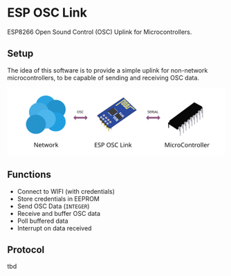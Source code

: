 # ESP OSC Link
ESP8266 Open Sound Control (OSC) Uplink for Microcontrollers.

## Setup
The idea of this software is to provide a simple uplink for non-network microcontrollers, to be capable of sending and receiving OSC data.

![Setup](images/setup.svg)

## Functions
- Connect to WIFI (with credentials)
- Store credentials in EEPROM
- Send OSC Data (`INTEGER`)
- Receive and buffer OSC data
- Poll buffered data
- Interrupt on data received


## Protocol
tbd